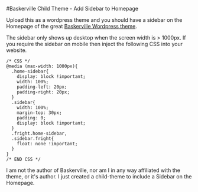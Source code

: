 #Baskerville Child Theme - Add Sidebar to Homepage

Upload this as a wordpress theme and you should have a sidebar on the Homepage of the great [Baskerville Wordpress theme](https://wordpress.org/themes/baskerville/).

The sidebar only shows up desktop when the screen width is > 1000px. If you require the sidebar on mobile then inject the following CSS into your website.

```
/* CSS */
@media (max-width: 1000px){
  .home-sidebar{
    display: block !important;
    width: 100%;
    padding-left: 20px;
    padding-right: 20px;
  }
  .sidebar{
    width: 100%;
    margin-top: 30px;
    padding: 0;
    display: block !important;
  }
  .fright.home-sidebar,
  .sidebar.fright{
    float: none !important;
  }
}
/* END CSS */
```

I am not the author of Baskerville, nor am I in any way affiliated with the theme, or it's author. I just created a child-theme to include a Sidebar on the Homepage.
